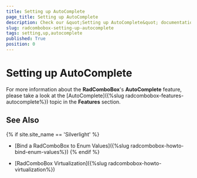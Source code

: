 ```yaml
---
title: Setting up AutoComplete
page_title: Setting up AutoComplete
description: Check our &quot;Setting up AutoComplete&quot; documentation article for the RadComboBox WPF control.
slug: radcombobox-setting-up-autocomplete
tags: setting,up,autocomplete
published: True
position: 0
---
```


# Setting up AutoComplete

For more information about the __RadComboBox__'s __AutoComplete__ feature, please take a look at the [AutoComplete]({%slug radcombobox-features-autocomplete%}) topic in the __Features__ section.

## See Also

{% if site.site_name == 'Silverlight' %}
 * [Bind a RadComboBox to Enum Values]({%slug radcombobox-howto-bind-enum-values%})
{% endif %}

 * [RadComboBox Virtualization]({%slug radcombobox-howto-virtualization%})